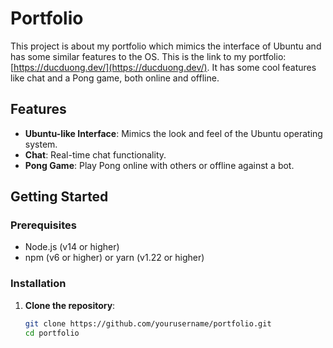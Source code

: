 # Portfolio

This project is about my portfolio which mimics the interface of Ubuntu and has some similar features to the OS. This is the link to my portfolio: [https://ducduong.dev/](https://ducduong.dev/). It has some cool features like chat and a Pong game, both online and offline.

## Features

- **Ubuntu-like Interface**: Mimics the look and feel of the Ubuntu operating system.
- **Chat**: Real-time chat functionality.
- **Pong Game**: Play Pong online with others or offline against a bot.

## Getting Started

### Prerequisites

- Node.js (v14 or higher)
- npm (v6 or higher) or yarn (v1.22 or higher)

### Installation

1. **Clone the repository**:
   ```sh
   git clone https://github.com/yourusername/portfolio.git
   cd portfolio
   ```
